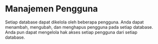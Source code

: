 # Manajemen Pengguna



Setiap database dapat dikelola oleh beberapa pengguna. Anda dapat menambah, mengubah, dan menghapus pengguna pada setiap database. Anda pun dapat mengelola hak akses setiap pengguna dari setiap database.